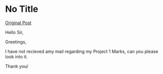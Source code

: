 # No Title

[Original Post](https://discourse.onlinedegree.iitm.ac.in/t/171141/133)

<p>Hello Sir,</p>
<p>Greetings,</p>
<p>I have not recieved amy mail regarding my Project 1 Marks, can you please look into it.</p>
<p>Thank you/</p>
